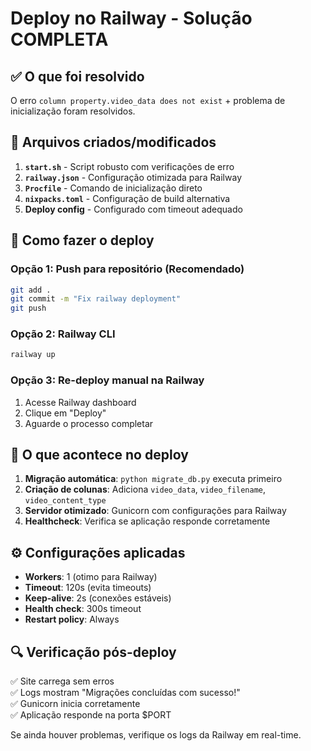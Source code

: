 # Deploy no Railway - Solução COMPLETA

## ✅ O que foi resolvido

O erro `column property.video_data does not exist` + problema de inicialização foram resolvidos.

## 🔧 Arquivos criados/modificados

1. **`start.sh`** - Script robusto com verificações de erro
2. **`railway.json`** - Configuração otimizada para Railway
3. **`Procfile`** - Comando de inicialização direto
4. **`nixpacks.toml`** - Configuração de build alternativa
5. **Deploy config** - Configurado com timeout adequado

## 🚀 Como fazer o deploy

### Opção 1: Push para repositório (Recomendado)
```bash
git add .
git commit -m "Fix railway deployment"
git push
```

### Opção 2: Railway CLI
```bash
railway up
```

### Opção 3: Re-deploy manual na Railway
1. Acesse Railway dashboard
2. Clique em "Deploy" 
3. Aguarde o processo completar

## 🔄 O que acontece no deploy

1. **Migração automática**: `python migrate_db.py` executa primeiro
2. **Criação de colunas**: Adiciona `video_data`, `video_filename`, `video_content_type`
3. **Servidor otimizado**: Gunicorn com configurações para Railway
4. **Healthcheck**: Verifica se aplicação responde corretamente

## ⚙️ Configurações aplicadas

- **Workers**: 1 (otimo para Railway)
- **Timeout**: 120s (evita timeouts)
- **Keep-alive**: 2s (conexões estáveis)
- **Health check**: 300s timeout
- **Restart policy**: Always

## 🔍 Verificação pós-deploy

✅ Site carrega sem erros  
✅ Logs mostram "Migrações concluídas com sucesso!"  
✅ Gunicorn inicia corretamente  
✅ Aplicação responde na porta $PORT  

Se ainda houver problemas, verifique os logs da Railway em real-time.